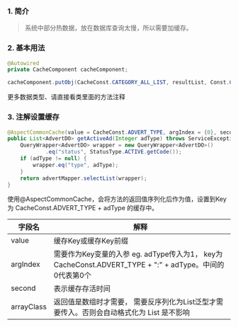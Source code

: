 ### 1.  简介

> 系统中部分热数据，放在数据库查询太慢，所以需要加缓存。



### 2. 基本用法

```java
@Autowired
private CacheComponent cacheComponent;
```

```java
cacheComponent.putObj(CacheConst.CATEGORY_ALL_LIST, resultList, Const.CACHE_ONE_DAY);
```

更多数据类型、请直接看类里面的方法注释



### 3. 注解设置缓存

```java
@AspectCommonCache(value = CacheConst.ADVERT_TYPE, argIndex = {0}, second = 100, arrayClass = AdvertDO.class)
public List<AdvertDO> getActiveAd(Integer adType) throws ServiceException {
    QueryWrapper<AdvertDO> wrapper = new QueryWrapper<AdvertDO>()
            .eq("status", StatusType.ACTIVE.getCode());
    if (adType != null) {
        wrapper.eq("type", adType);
    }
    return advertMapper.selectList(wrapper);
}
```

使用@AspectCommonCache，会将方法的返回值序列化后作为值，设置到Key为 CacheConst.ADVERT_TYPE  + adType 的缓存中。

| 字段名     | 解释                                                         |
| ---------- | ------------------------------------------------------------ |
| value      | 缓存Key或缓存Key前缀                                         |
| argIndex   | 需要作为Key变量的入参 eg. adType传入为1， key为 CacheConst.ADVERT_TYPE + ":" + adType。中间的0代表第0个 |
| second     | 表示缓存存活时间                                             |
| arrayClass | 返回值是数组时才需要， 需要反序列化为List泛型才需要传入。否则会自动格式化为 List<JSONObject> 是不影响 |

